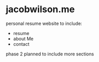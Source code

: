 # jacobwilson.me
personal resume website
to include:
 - resume
 - about Me
 - contact
 
 phase 2 planned to include more sections
